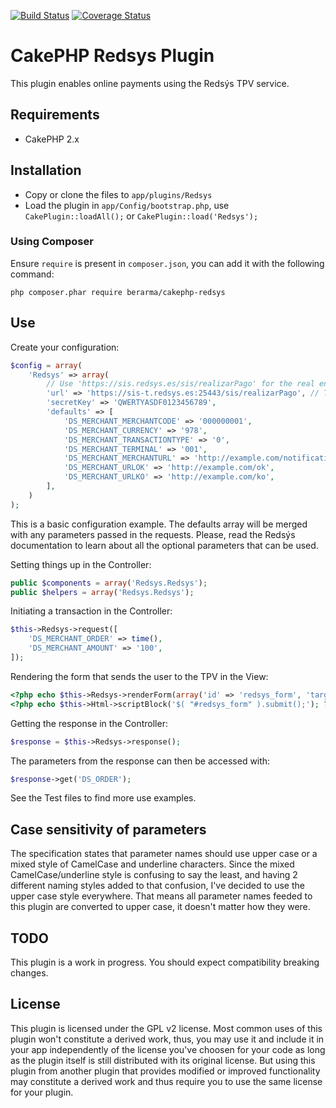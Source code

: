 [![Build Status](https://travis-ci.org/berarma/cakephp-redsys.svg?branch=master)](https://travis-ci.org/berarma/cakephp-redsys) [![Coverage Status](https://coveralls.io/repos/berarma/cakephp-redsys/badge.png?branch=master)](https://coveralls.io/r/berarma/cakephp-redsys?branch=master)

# CakePHP Redsys Plugin

This plugin enables online payments using the Redsýs TPV service.

## Requirements

* CakePHP 2.x

## Installation

* Copy or clone the files to `app/plugins/Redsys`
* Load the plugin in `app/Config/bootstrap.php`, use `CakePlugin::loadAll();`
  or `CakePlugin::load('Redsys');`

### Using Composer

Ensure `require` is present in `composer.json`, you can add it with the
following command:
```
php composer.phar require berarma/cakephp-redsys
```

## Use

Create your configuration:

```php
$config = array(
    'Redsys' => array(
        // Use 'https://sis.redsys.es/sis/realizarPago' for the real environment
        'url' => 'https://sis-t.redsys.es:25443/sis/realizarPago', // Testing
        'secretKey' => 'QWERTYASDF0123456789',
        'defaults' => [
            'DS_MERCHANT_MERCHANTCODE' => '000000001',
            'DS_MERCHANT_CURRENCY' => '978',
            'DS_MERCHANT_TRANSACTIONTYPE' => '0',
            'DS_MERCHANT_TERMINAL' => '001',
            'DS_MERCHANT_MERCHANTURL' => 'http://example.com/notification',
            'DS_MERCHANT_URLOK' => 'http://example.com/ok',
            'DS_MERCHANT_URLKO' => 'http://example.com/ko',
        ],
    )
);
```

This is a basic configuration example. The defaults array will be merged with
any parameters passed in the requests. Please, read the Redsýs documentation to
learn about all the optional parameters that can be used.

Setting things up in the Controller:

```php
public $components = array('Redsys.Redsys');
public $helpers = array('Redsys.Redsys');
```

Initiating a transaction in the Controller:

```php
$this->Redsys->request([
    'DS_MERCHANT_ORDER' => time(),
    'DS_MERCHANT_AMOUNT' => '100',
]);
```

Rendering the form that sends the user to the TPV in the View:

```php
<?php echo $this->Redsys->renderForm(array('id' => 'redsys_form', 'target' => '_blank')); ?>
<?php echo $this->Html->scriptBlock('$( "#redsys_form" ).submit();'); ?>
```

Getting the response in the Controller:

```php
$response = $this->Redsys->response();
```

The parameters from the response can then be accessed with:

```php
$response->get('DS_ORDER');
```

See the Test files to find more use examples.

## Case sensitivity of parameters

The specification states that parameter names should use upper case or a mixed
style of CamelCase and underline characters. Since the mixed
CamelCase/underline style is confusing to say the least, and having 2 different
naming styles added to that confusion, I've decided to use the upper case style
everywhere. That means all parameter names feeded to this plugin are converted
to upper case, it doesn't matter how they were.

## TODO

This plugin is a work in progress. You should expect compatibility breaking
changes.

## License

This plugin is licensed under the GPL v2 license. Most common uses of this
plugin won't constitute a derived work, thus, you may use it and include it in
your app independently of the license you've choosen for your code as long as
the plugin itself is still distributed with its original license. But using
this plugin from another plugin that provides modified or improved
functionality may constitute a derived work and thus require you to use the
same license for your plugin.

